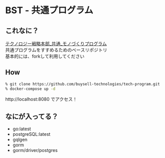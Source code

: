 # BST - 共通プログラム
## これなに？
[テクノロジー戦略本部_共通_モノづくりプログラム](https://buysell-tech.atlassian.net/wiki/spaces/TECHNOLOGY/pages/2674262528)
<br />
共通プログラムをすすめるためのベースリポジトリ
<br />
基本的には、forkして利用してください

## How
```bash
% git clone https://github.com/buysell-technologies/tech-program.git
% docker-compose up -d
```
http://localhost:8080 でアクセス！

## なにが入ってる？

- go:latest
- postgreSQL:latest
- gqlgen
- gorm
- gorm/driver/postgres